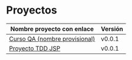 # Proyectos

| Nombre proyecto con enlace                                                         | Versión |
|------------------------------------------------------------------------------------|---------|
| [Curso QA (nombre provisional)](https://github.com/testing-kakapos/curso-QA)       | v0.0.1  |
| [Proyecto TDD JSP](https://github.com/tdd-JSP/TDD-curso)                           | v0.0.1  |
